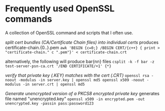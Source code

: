 # Frequently used OpenSSL commands
A collection of OpenSSL command and scripts that I often use.

*split cert bundles (CA/Certificate Chain files) into individual certs*
produces certificate-chain.{0..}.pem
`awk 'BEGIN {c=0;} /BEGIN CERT/{c++} { print > "certificate-chain." c ".pem"}' < certificate-chain.crt`

alternatively, the following will produce bar{nn} files
`csplit -k -f bar -z test-server-psn-ca.crt '/END CERTIFICATE/+1' {*}`

*verify that private key (.KEY) matches with the cert (.CRT)*
`openssl rsa -noout -modulus -in server.key | openssl md5
openssl x509 -noout -modulus -in server.crt | openssl md5`

*Generate unencrypted version of a PKCS8 encrypted private key*
generates file named "unencrypted.key"
`openssl x509 -in encrypted.pem -out unencrypted.key -passin pass:password123`
